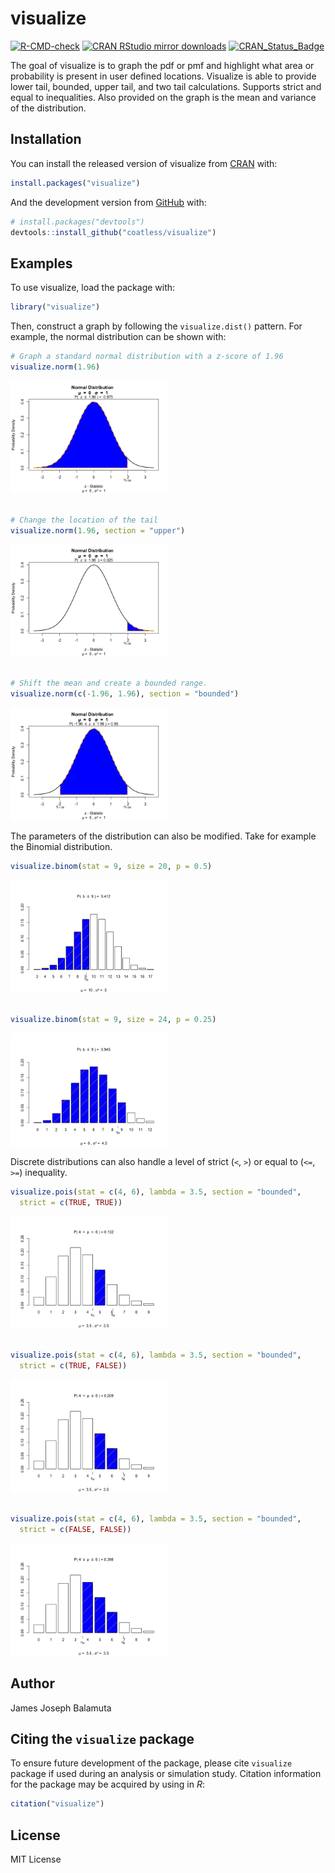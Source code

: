 
<!-- README.md is generated from README.Rmd. Please edit that file -->

# visualize

<!-- badges: start -->

[![R-CMD-check](https://github.com/coatless-rpkg/visualize/actions/workflows/R-CMD-check.yaml/badge.svg)](https://github.com/coatless-rpkg/visualize/actions/workflows/R-CMD-check.yaml)
[![CRAN RStudio mirror
downloads](http://cranlogs.r-pkg.org/badges/visualize)](http://www.r-pkg.org/pkg/visualize)
[![CRAN_Status_Badge](http://www.r-pkg.org/badges/version/visualize)](https://cran.r-project.org/package=visualize)
<!-- badges: end -->

The goal of visualize is to graph the pdf or pmf and highlight what area
or probability is present in user defined locations. Visualize is able
to provide lower tail, bounded, upper tail, and two tail calculations.
Supports strict and equal to inequalities. Also provided on the graph is
the mean and variance of the distribution.

## Installation

You can install the released version of visualize from
[CRAN](https://CRAN.R-project.org) with:

``` r
install.packages("visualize")
```

And the development version from [GitHub](https://github.com/) with:

``` r
# install.packages("devtools")
devtools::install_github("coatless/visualize")
```

## Examples

To use visualize, load the package with:

``` r
library("visualize")
```

Then, construct a graph by following the `visualize.dist()` pattern. For
example, the normal distribution can be shown with:

``` r
# Graph a standard normal distribution with a z-score of 1.96
visualize.norm(1.96)
```

<img src="man/figures/README-visualize-normal-1.png" width="50%" />

``` r

# Change the location of the tail
visualize.norm(1.96, section = "upper")
```

<img src="man/figures/README-visualize-normal-2.png" width="50%" />

``` r

# Shift the mean and create a bounded range.
visualize.norm(c(-1.96, 1.96), section = "bounded")
```

<img src="man/figures/README-visualize-normal-3.png" width="50%" />

The parameters of the distribution can also be modified. Take for
example the Binomial distribution.

``` r
visualize.binom(stat = 9, size = 20, p = 0.5)
```

<img src="man/figures/README-visualize-binomial-1.png" width="50%" />

``` r

visualize.binom(stat = 9, size = 24, p = 0.25)
```

<img src="man/figures/README-visualize-binomial-2.png" width="50%" />

Discrete distributions can also handle a level of strict (`<`, `>`) or
equal to (`<=`, `>=`) inequality.

``` r
visualize.pois(stat = c(4, 6), lambda = 3.5, section = "bounded",
  strict = c(TRUE, TRUE))
```

<img src="man/figures/README-discrete-inequalities-1.png" width="50%" />

``` r

visualize.pois(stat = c(4, 6), lambda = 3.5, section = "bounded",
  strict = c(TRUE, FALSE))
```

<img src="man/figures/README-discrete-inequalities-2.png" width="50%" />

``` r

visualize.pois(stat = c(4, 6), lambda = 3.5, section = "bounded",
  strict = c(FALSE, FALSE))
```

<img src="man/figures/README-discrete-inequalities-3.png" width="50%" />

## Author

James Joseph Balamuta

## Citing the `visualize` package

To ensure future development of the package, please cite `visualize`
package if used during an analysis or simulation study. Citation
information for the package may be acquired by using in *R*:

``` r
citation("visualize")
```

## License

MIT License
